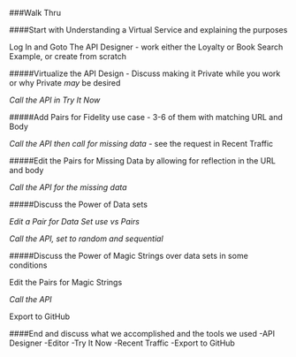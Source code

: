 ###Walk Thru

####Start with Understanding a Virtual Service and explaining the purposes

Log In and Goto The API Designer - work either the Loyalty or Book Search Example, or create from scratch

#####Virtualize the API Design - Discuss making it Private while you work or why Private *may* be desired

*Call the API in Try It Now*

#####Add Pairs for Fidelity use case - 3-6 of them with matching URL and Body

*Call the API then call for missing data* - see the request in Recent Traffic

#####Edit the Pairs for Missing Data by allowing for reflection in the URL and body

*Call the API for the missing data*

#####Discuss the Power of Data sets

*Edit a Pair for Data Set use vs Pairs*

*Call the API, set to random and sequential*

#####Discuss the Power of Magic Strings over data sets in some conditions

Edit the Pairs for Magic Strings

*Call the API*

Export to GitHub

####End and discuss what we accomplished and the tools we used
  -API Designer
  -Editor
  -Try It Now
  -Recent Traffic
  -Export to GitHub
  
